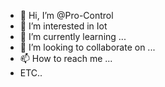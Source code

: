 - 👋 Hi, I’m @Pro-Control
- 👀 I’m interested in Iot
- 🌱 I’m currently learning ...
- 💞️ I’m looking to collaborate on ...
- 📫 How to reach me ...
- ETC..
<!---
Pro-Control/Pro-Control is a ✨ special ✨ repository because its `README.md` (this file) appears on your GitHub profile.
You can click the Preview link to take a look at your changes.
--->
